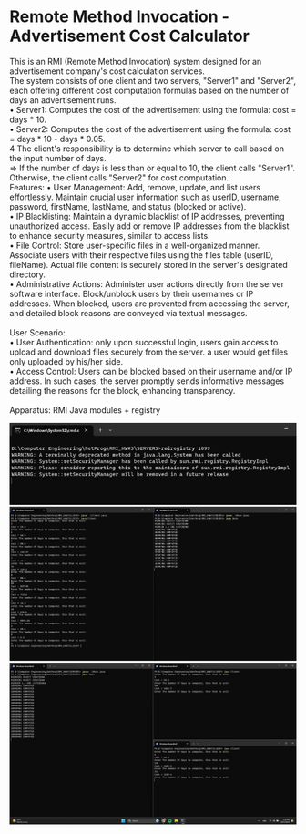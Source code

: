 # Remote Method Invocation - Advertisement Cost Calculator

  This is an RMI (Remote Method Invocation) system designed for an advertisement company's cost calculation services.<br>
  The system consists of one client and two servers, "Server1" and "Server2", each offering different cost computation formulas based on the number of days an advertisement runs.<br>
    • Server1: Computes the cost of the advertisement using the formula: cost = days * 10.<br>
    • Server2: Computes the cost of the advertisement using the formula: cost = days * 10 - days * 0.05.<br>4
  The client's responsibility is to determine which server to call based on the input number of days.<br>
  => If the number of days is less than or equal to 10, the client calls "Server1". Otherwise, the client calls "Server2" for cost computation.<br>
  Features:
    • User Management: Add, remove, update, and list users effortlessly. Maintain crucial user information such as userID, username, password, firstName, lastName, and status (blocked or active).<br>
    • IP Blacklisting: Maintain a dynamic blacklist of IP addresses, preventing unauthorized access. Easily add or remove IP addresses from the blacklist to enhance security measures, similar to access lists.<br>
    • File Control: Store user-specific files in a well-organized manner. Associate users with their respective files using the files table (userID, fileName). Actual file content is securely stored in the server's designated directory.<br>
    • Administrative Actions: Administer user actions directly from the server software interface. Block/unblock users by their usernames or IP addresses. When blocked, users are prevented from accessing the server, and detailed block reasons are conveyed via textual messages.<br>
  <br>
  User Scenario:<br>
    • User Authentication: only upon successful login, users gain access to upload and download files securely from the server. a user would get files only uploaded by his/her side.<br>
    • Access Control: Users can be blocked based on their username and/or IP address. In such cases, the server promptly sends informative messages detailing the reasons for the block, enhancing transparency.<br>
<br>
  Apparatus: RMI Java modules + registry <br>

![](1-rmiport.png)
![](2-serverandclient.png)
![](3-multiclient.png)
